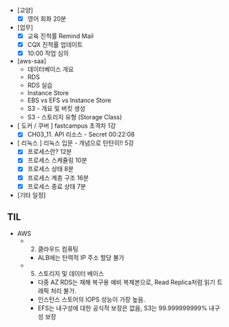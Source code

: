 - [교양]
	- [x] 영어 회화 20분
- [업무]
	- [x] 교육 진척률 Remind Mail
	- [x] CQX 진척률 업데이트
	- [x] 10:00 작업 심의
- [aws-saa]
	- 데이터베이스 개요
	- RDS
	- RDS 실습
	- Instance Store
	- EBS vs EFS vs Instance Store
	- S3 - 개요 및 버킷 생성
	- S3 - 스토리지 유형 (Storage Class)
- [ 도커 / 쿠버 ] fastcampus 초격차 1강
	- [x] CH03_11. API 리소스 - Secret 00:22:08
- [ 리눅스 ] 리눅스 입문 - 개념으로 탄탄히!! 5강
	- [x] 프로세스란? 12분
	- [x] 프로세스 스케쥴링 10분
	- [x] 프로세스 상태 8분
	- [x] 프로세스 계층 구조 16분
	- [x] 프로세스 종료 상태 7분
- [기타 일정]

## TIL
- AWS
	- 2. 클라우드 컴퓨팅
		- ALB에는 탄력적 IP 주소 할당 불가
	- 5. 스토리지 및 데이터 베이스
		- 다중 AZ RDS는 재해 복구용 예비 복제본으로, Read Replica처럼 읽기 트래픽 처리 불가.
		- 인스턴스 스토어의 IOPS 성능이 가장 높음.
		- EFS는 내구성에 대한 공식적 보장은 없음, S3는 99.999999999% 내구성 보장
<!--stackedit_data:
eyJoaXN0b3J5IjpbMjc5MDM5NDU2LDc1NzQ5NjQyNSwtMTkxMz
MwMTIyLDEyMzAyMjAwMTEsOTgwNjk0MjI0LDIwNTEwNTg1ODks
NTMyNDAyNDU5LDE4NjMwNDIzNjcsLTE4NjU0ODIzMzEsLTMwOT
M0OTE0OCwxNzQyMzYwOTUwLC0xNjE2NTY1MTU3LDIxMTQ2MzUx
MTcsLTE3MjgyNDQxNzcsMTQzNjIwMDEyNl19
-->